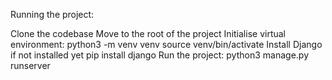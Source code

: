 Running the project:

Clone the codebase
Move to the root of the project
Initialise virtual environment: python3 -m venv venv source venv/bin/activate
Install Django if not installed yet pip install django
Run the project: python3 manage.py runserver
